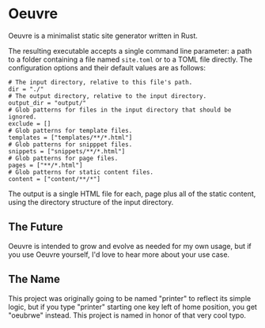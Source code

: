 # Oeuvre

Oeuvre is a minimalist static site generator written in Rust.

The resulting executable accepts a single command line parameter: a path to a folder containing a file named `site.toml` or to a TOML file directly. The configuration options and their default values are as follows:

```
# The input directory, relative to this file's path.
dir = "./"
# The output directory, relative to the input directory.
output_dir = "output/"
# Glob patterns for files in the input directory that should be ignored.
exclude = []
# Glob patterns for template files.
templates = ["templates/**/*.html"]
# Glob patterns for snipppet files.
snippets = ["snippets/**/*.html"]
# Glob patterns for page files.
pages = ["**/*.html"]
# Glob patterns for static content files.
content = ["content/**/*"]
```

The output is a single HTML file for each, page plus all of the static content, using the directory structure of the input directory.

## The Future

Oeuvre is intended to grow and evolve as needed for my own usage, but if you use Oeuvre yourself, I'd love to hear more about your use case.

## The Name

This project was originally going to be named "printer" to reflect its simple logic, but if you type "printer" starting one key left of home position, you get "oeubrwe" instead. This project is named in honor of that very cool typo.
